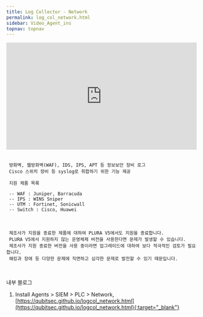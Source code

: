 ```yaml
---
title: Log Collector - Network
permalink: log_col_network.html
sidebar: Video_Agent_ins
topnav: topnav
---
```



<style>.embed-container { position: relative; padding-bottom: 56.25%; height: 0; overflow: hidden; max-width: 100%; } .embed-container iframe, .embed-container object, .embed-container embed { position: absolute; top: 0; left: 0; width: 100%; height: 100%; }</style><div class='embed-container'><iframe src='https://www.youtube.com/embed/HT7gYP6nT-U' frameborder='0' allowfullscreen></iframe></div>

<br />

     
     방화벽, 웹방화벽(WAF), IDS, IPS, APT 등 정보보안 장비 로그
     Cisco 스위치 장비 등 syslog로 취합하기 위한 기능 제공
     
     지원 제품 목록

     -- WAF : Juniper, Barracuda
     -- IPS : WINS Sniper
     -- UTM : Fortinet, Sonicwall
     -- Switch : Cisco, Huawei
     
<br />

     제조사가 지원을 종료한 제품에 대하여 PLURA V5에서도 지원을 종료합니다.  
     PLURA V5에서 지원하지 않는 운영체제 버전을 사용한다면 문제가 발생할 수 있습니다.  
     제조사가 지원 종료한 버전을 사용 중이라면 업그레이드에 대하여 보다 적극적인 검토가 필요합니다. 
     해킹과 장애 등 다양한 문제에 직면하고 심각한 문제로 발전할 수 있기 때문입니다.

<br />

내부 블로그  
1. Install Agents > SIEM > PLC > Network, [https://qubitsec.github.io/logcol_network.html](https://qubitsec.github.io/logcol_network.html){:target="_blank"}